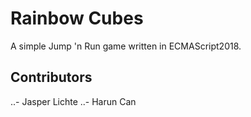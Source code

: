 # Rainbow Cubes

A simple Jump 'n Run game written in ECMAScript2018.

## Contributors
..- Jasper Lichte
..- Harun Can
